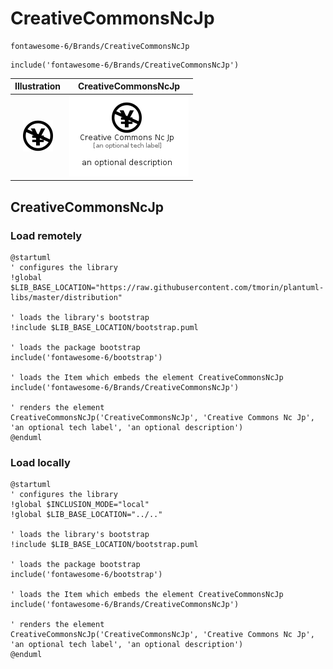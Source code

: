 # CreativeCommonsNcJp


```text
fontawesome-6/Brands/CreativeCommonsNcJp
```

```text
include('fontawesome-6/Brands/CreativeCommonsNcJp')
```



| Illustration | CreativeCommonsNcJp |
| :---: | :---: |
| ![illustration for Illustration](../../fontawesome-6/Brands/CreativeCommonsNcJp.png) | ![illustration for CreativeCommonsNcJp](../../fontawesome-6/Brands/CreativeCommonsNcJp.Local.png) |




## CreativeCommonsNcJp

### Load remotely
```plantuml
@startuml
' configures the library
!global $LIB_BASE_LOCATION="https://raw.githubusercontent.com/tmorin/plantuml-libs/master/distribution"

' loads the library's bootstrap
!include $LIB_BASE_LOCATION/bootstrap.puml

' loads the package bootstrap
include('fontawesome-6/bootstrap')

' loads the Item which embeds the element CreativeCommonsNcJp
include('fontawesome-6/Brands/CreativeCommonsNcJp')

' renders the element
CreativeCommonsNcJp('CreativeCommonsNcJp', 'Creative Commons Nc Jp', 'an optional tech label', 'an optional description')
@enduml
```

### Load locally
```plantuml
@startuml
' configures the library
!global $INCLUSION_MODE="local"
!global $LIB_BASE_LOCATION="../.."

' loads the library's bootstrap
!include $LIB_BASE_LOCATION/bootstrap.puml

' loads the package bootstrap
include('fontawesome-6/bootstrap')

' loads the Item which embeds the element CreativeCommonsNcJp
include('fontawesome-6/Brands/CreativeCommonsNcJp')

' renders the element
CreativeCommonsNcJp('CreativeCommonsNcJp', 'Creative Commons Nc Jp', 'an optional tech label', 'an optional description')
@enduml
```

